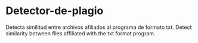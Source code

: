 # Detector-de-plagio
Detecta similitud entre archivos afiliados al programa de formato txt.
Detect similarity between files affiliated with the txt format program.
